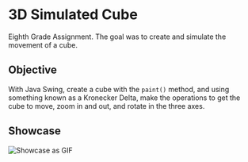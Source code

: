 # 3D Simulated Cube
Eighth Grade Assignment. The goal was to create and simulate the movement of a cube.

## Objective
With Java Swing, create a cube with the `paint()` method, and using something known as a Kronecker Delta, make the operations to get the cube to move, zoom in and out, and rotate in the three axes.

## Showcase
![Showcase as GIF](https://user-images.githubusercontent.com/88684972/185223842-e98baa58-a444-4271-ad10-e5dbc753d496.gif)
